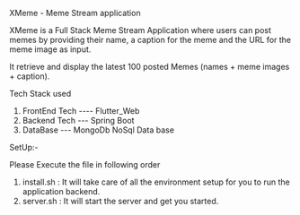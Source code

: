 XMeme - Meme Stream application

XMeme is a Full Stack Meme Stream Application where users can post memes by providing their name, a caption for the meme and the URL for the meme image as input.

It retrieve and display the latest 100 posted Memes (names + meme images + caption).


Tech Stack used

1. FrontEnd Tech  ----  Flutter_Web
2. Backend Tech --- Spring Boot
3. DataBase --- MongoDb NoSql Data base


SetUp:-

Please Execute the file in following order

1. install.sh : It will take care of all the environment setup for you to run the application backend.
2. server.sh : It will start the server and get you started.